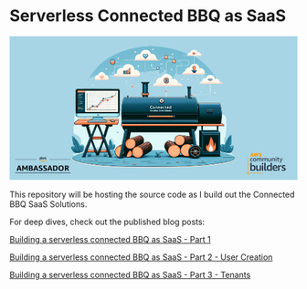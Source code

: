 # Serverless Connected BBQ as SaaS

![Cover Image](images/cover-image.png)

This repository will be hosting the source code as I build out the Connected BBQ SaaS Solutions.

For deep dives, check out the published blog posts:

[Building a serverless connected BBQ as SaaS - Part 1](https://jimmydqv.com/serverless-bbq-saas/)

[Building a serverless connected BBQ as SaaS - Part 2 - User Creation](https://jimmydqv.com/serverless-bbq-saas-part2-users/)

[Building a serverless connected BBQ as SaaS - Part 3 - Tenants](https://jimmydqv.com/serverless-bbq-saas-part3-tenants/)